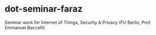 # dot-seminar-faraz
Seminar work for Internet of Things, Security &amp; Privacy (FU Berlin, Prof. Emmanuel Baccelli)
